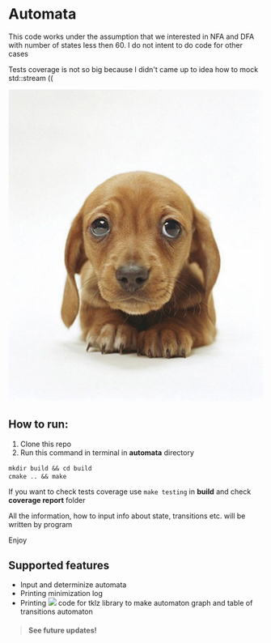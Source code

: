 # Automata
This code works under the assumption that we interested in NFA and DFA with number of states less then 60. I do not intent to do code for other cases

Tests coverage is not so big because I didn't came up to idea how to mock std::stream ((

![sad puppy image](extra/puppy.jpg)

## How to run:
1. Clone this repo
2. Run this command in terminal in **automata** directory
```
mkdir build && cd build
cmake .. && make
```
If you want to check tests coverage use `make testing` in **build** and check **coverage report** folder

All the information, how to input info about state, transitions etc. will be written by program

Enjoy


## Supported features
 * Input and determinize automata
 * Printing minimization log
 * Printing <img src="https://latex.codecogs.com/gif.latex?\text { \LaTeX{} }" /> code for tklz library to make automaton graph and table of transitions automaton

> #### See future updates!

